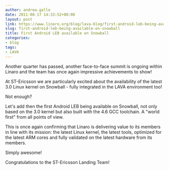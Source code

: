 ```yaml
---
author: andrea.gallo
date: 2011-08-17 14:33:52+00:00
layout: post
link: https://www.linaro.org/blog/lava-blog/first-android-leb-being-available-on-snowball/
slug: first-android-leb-being-available-on-snowball
title: First Android LEB available on Snowball
categories:
- blog
tags:
- LAVA
---
```


Another quarter has passed, another face-to-face summit is ongoing within Linaro and the team has once again impressive achievements to show!

At ST-Ericsson we are particularly excited about the availability of the latest 3.0 Linux kernel on Snowball - fully integrated in the LAVA environment too!

Not enough?

Let's add then the first Android LEB being available on Snowball, not only based on the 3.0 kernel but also built with the 4.6 GCC toolchain. A "world first" from all points of view.

This is once again confirming that Linaro is delivering value to its members in line with its mission: the latest Linux kernel, the latest tools, optimized for the latest ARM cores and fully validated on the latest hardware from its members.

Simply awesome!

Congratulations to the ST-Ericsson Landing Team!
